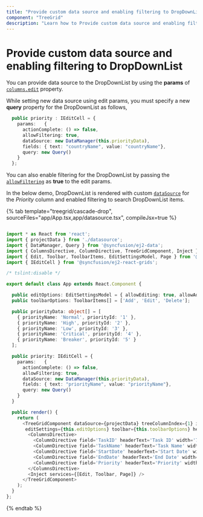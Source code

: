 ```yaml
---
title: "Provide custom data source and enabling filtering to DropDownList"
component: "TreeGrid"
description: "Learn how to Provide custom data source and enabling filtering to DropDownList."
---
```


# Provide custom data source and enabling filtering to DropDownList

You can provide data source to the DropDownList by using the **params** of [`columns.edit`](../api/treegrid/column/#edit) property.

While setting new data source using edit params, you must specify a new **query** property for the DropDownList as follows,

```typescript
  public priority : IEditCell = {
    params:   {
      actionComplete: () => false,
      allowFiltering: true,
      dataSource: new DataManager(this.priorityData),
      fields: { text: "countryName", value: "countryName"},
      query: new Query()
    }
  };
```

You can also enable filtering for the DropDownList by passing the [`allowFiltering`](../../api/drop-down-list/#allowfiltering) as **true** to the edit params.

In the below demo, DropDownList is rendered with custom [`dataSource`](../../api/drop-down-list/#datasource) for the *Priority* column and enabled filtering to search DropDownList items.

{% tab template="treegrid/cascade-drop", sourceFiles="app/App.tsx,app/datasource.tsx", compileJsx=true %}

```typescript

import * as React from 'react';
import { projectData } from './datasource';
import { DataManager, Query } from '@syncfusion/ej2-data';
import { ColumnsDirective, ColumnDirective, TreeGridComponent, Inject } from '@syncfusion/ej2-react-treegrid';
import { Edit, Toolbar, ToolbarItems, EditSettingsModel, Page } from '@syncfusion/ej2-react-treegrid';
import { IEditCell } from '@syncfusion/ej2-react-grids';

/* tslint:disable */

export default class App extends React.Component {

  public editOptions: EditSettingsModel = { allowEditing: true, allowAdding: true, allowDeleting: true, mode: 'Row' };
  public toolbarOptions: ToolbarItems[] = ['Add', 'Edit', 'Delete'];

  public priorityData: object[] = [
    { priorityName: 'Normal', priorityId: '1' },
    { priorityName: 'High', priorityId: '2' },
    { priorityName: 'Low', priorityId: '3' },
    { priorityName: 'Critical', priorityId: '4' },
    { priorityName: 'Breaker', priorityId: '5' }
  ];

  public priority: IEditCell = {
    params:   {
      actionComplete: () => false,
      allowFiltering: true,
      dataSource: new DataManager(this.priorityData),
      fields: { text: "priorityName", value: "priorityName"},
      query: new Query()
    }
  }

  public render() {
    return (
      <TreeGridComponent dataSource={projectData} treeColumnIndex={1} idMapping= 'TaskID' parentIdMapping='parentID'
       editSettings={this.editOptions} toolbar={this.toolbarOptions} height={265}>
        <ColumnsDirective>
          <ColumnDirective field='TaskID' headerText='Task ID' width='70' textAlign='Right' isPrimaryKey={true}></ColumnDirective>
          <ColumnDirective field='TaskName' headerText='Task Name' width='100'></ColumnDirective>
          <ColumnDirective field='StartDate' headerText='Start Date' width='100' format='yMd' textAlign='Right' editType='datepickeredit'></ColumnDirective>
          <ColumnDirective field='EndDate' headerText='End Date' width='100' format='yMd' textAlign='Right' editType='datepickeredit'></ColumnDirective>
          <ColumnDirective field='Priority' headerText='Priority' width='90' editType= 'dropdownedit' textAlign='Right' edit={this.priority} />
        </ColumnsDirective>
        <Inject services={[Edit, Toolbar, Page]} />
      </TreeGridComponent>
    );
  }
};

```

{% endtab %}